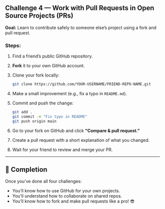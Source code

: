 ## Challenge 4 — Work with Pull Requests in Open Source Projects (PRs)

**Goal:** Learn to contribute safely to someone else’s project using a fork and pull request.

### Steps:

1. Find a friend’s public GitHub repository.
2. **Fork** it to your own GitHub account.
3. Clone your fork locally:

   ```bash
   git clone https://github.com/YOUR-USERNAME/FRIEND-REPO-NAME.git
   ```
4. Make a small improvement (e.g., fix a typo in `README.md`).
5. Commit and push the change:

   ```bash
   git add .
   git commit -m "Fix typo in README"
   git push origin main
   ```
6. Go to your fork on GitHub and click **“Compare & pull request.”**
7. Create a pull request with a short explanation of what you changed.
8. Wait for your friend to review and merge your PR.

---

## 🏁 Completion

Once you’ve done all four challenges:

* You’ll know how to use GitHub for your own projects.
* You’ll understand how to collaborate on shared repos.
* You’ll know how to fork and make pull requests like a pro! 😎
